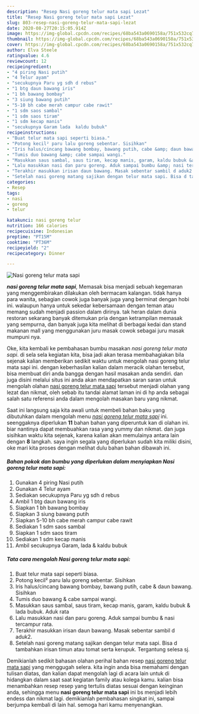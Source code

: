 ```yaml
---
description: "Resep Nasi goreng telur mata sapi Lezat"
title: "Resep Nasi goreng telur mata sapi Lezat"
slug: 803-resep-nasi-goreng-telur-mata-sapi-lezat
date: 2020-08-27T20:15:05.914Z
image: https://img-global.cpcdn.com/recipes/68ba543a0690158a/751x532cq70/nasi-goreng-telur-mata-sapi-foto-resep-utama.jpg
thumbnail: https://img-global.cpcdn.com/recipes/68ba543a0690158a/751x532cq70/nasi-goreng-telur-mata-sapi-foto-resep-utama.jpg
cover: https://img-global.cpcdn.com/recipes/68ba543a0690158a/751x532cq70/nasi-goreng-telur-mata-sapi-foto-resep-utama.jpg
author: Elva Steele
ratingvalue: 4.6
reviewcount: 12
recipeingredient:
- "4 piring Nasi putih"
- "4 Telur ayam"
- "secukupnya Paru yg sdh d rebus"
- "1 btg daun bawang iris"
- "1 bh bawang bombay"
- "3 siung bawang putih"
- "5-10 bh cabe merah campur cabe rawit"
- "1 sdm saos sambal"
- "1 sdm saos tiram"
- "1 sdm kecap manis"
- "secukupnya Garam lada  kaldu bubuk"
recipeinstructions:
- "Buat telur mata sapi seperti biasa."
- "Potong kecil² paru lalu goreng sebentar. Sisihkan"
- "Iris halus/cincang bawang bombay, bawang putih, cabe &amp; daun bawang. Sisihkan"
- "Tumis duo bawang &amp; cabe sampai wangi."
- "Masukkan saus sambal, saus tiram, kecap manis, garam, kaldu bubuk &amp; lada bubuk. Aduk rata"
- "Lalu masukkan nasi dan paru goreng. Aduk sampai bumbu &amp; nasi tercampur rata."
- "Terakhir masukkan irisan daun bawang. Masak sebentar sambil d aduk2."
- "Setelah nasi goreng matang sajikan dengan telur mata sapi. Bisa d tambahkan irisan timun atau tomat serta kerupuk. Tergantung selesa sj."
categories:
- Resep
tags:
- nasi
- goreng
- telur

katakunci: nasi goreng telur 
nutrition: 166 calories
recipecuisine: Indonesian
preptime: "PT15M"
cooktime: "PT36M"
recipeyield: "2"
recipecategory: Dinner

---
```



![Nasi goreng telur mata sapi](https://img-global.cpcdn.com/recipes/68ba543a0690158a/751x532cq70/nasi-goreng-telur-mata-sapi-foto-resep-utama.jpg)

<b><i>nasi goreng telur mata sapi</i></b>, Memasak bisa menjadi sebuah kegemaran yang menggembirakan dilakukan oleh bermacam kalangan. tidak hanya para wanita, sebagian cowok juga banyak juga yang berminat dengan hobi ini. walaupun hanya untuk sekedar kebersamaan dengan teman atau memang sudah menjadi passion dalam dirinya. tak heran dalam dunia restoran sekarang banyak ditemukan pria dengan ketrampilan memasak yang sempurna, dan banyak juga kita melihat di berbagai kedai dan stand makanan mall yang menggunakan juru masak cowok sebagai juru masak mumpuni nya.

Oke, kita kembali ke pembahasan bumbu masakan <i>nasi goreng telur mata sapi</i>. di sela sela kegiatan kita, bisa jadi akan terasa membahagiakan bila sejenak kalian memberikan sedikit waktu untuk mengolah nasi goreng telur mata sapi ini. dengan keberhasilan kalian dalam meracik olahan tersebut, bisa membuat diri anda bangga dengan hasil masakan anda sendiri. dan juga disini melalui situs ini anda akan mendapatkan saran saran untuk mengolah olahan <u>nasi goreng telur mata sapi</u> tersebut menjadi olahan yang lezat dan nikmat, oleh sebab itu tandai alamat laman ini di hp anda sebagai salah satu referensi anda dalam mengolah masakan baru yang nikmat.




Saat ini langsung saja kita awali untuk membeli bahan baku yang dibutuhkan dalam mengolah menu <u><i>nasi goreng telur mata sapi</i></u> ini. seenggaknya diperlukan <b>11</b> bahan bahan yang diperuntuk kan di olahan ini. biar nantinya dapat membuahkan rasa yang yummy dan nikmat. dan juga sisihkan waktu kita sejenak, karena kalian akan memulainya antara lain dengan <b>8</b> langkah. saya ingin segala yang diperlukan sudah kita miliki disini, oke mari kita proses dengan melihat dulu bahan bahan dibawah ini.

<!--inarticleads1-->

##### Bahan pokok dan bumbu yang diperlukan dalam menyiapkan Nasi goreng telur mata sapi:

1. Gunakan 4 piring Nasi putih
1. Gunakan 4 Telur ayam
1. Sediakan secukupnya Paru yg sdh d rebus
1. Ambil 1 btg daun bawang iris
1. Siapkan 1 bh bawang bombay
1. Siapkan 3 siung bawang putih
1. Siapkan 5-10 bh cabe merah campur cabe rawit
1. Sediakan 1 sdm saos sambal
1. Siapkan 1 sdm saos tiram
1. Sediakan 1 sdm kecap manis
1. Ambil secukupnya Garam, lada &amp; kaldu bubuk




<!--inarticleads2-->

##### Tata cara mengolah Nasi goreng telur mata sapi:

1. Buat telur mata sapi seperti biasa.
1. Potong kecil² paru lalu goreng sebentar. Sisihkan
1. Iris halus/cincang bawang bombay, bawang putih, cabe &amp; daun bawang. Sisihkan
1. Tumis duo bawang &amp; cabe sampai wangi.
1. Masukkan saus sambal, saus tiram, kecap manis, garam, kaldu bubuk &amp; lada bubuk. Aduk rata
1. Lalu masukkan nasi dan paru goreng. Aduk sampai bumbu &amp; nasi tercampur rata.
1. Terakhir masukkan irisan daun bawang. Masak sebentar sambil d aduk2.
1. Setelah nasi goreng matang sajikan dengan telur mata sapi. Bisa d tambahkan irisan timun atau tomat serta kerupuk. Tergantung selesa sj.




Demikianlah sedikit bahasan olahan perihal bahan resep <u>nasi goreng telur mata sapi</u> yang menggugah selera. kita ingin anda bisa memahami dengan tulisan diatas, dan kalian dapat mengolah lagi di acara lain untuk di hidangkan dalam saat saat kegiatan family atau kolega kamu. kalian bisa menambahkan resep resep yang tertulis diatas sesuai dengan keinginan anda, sehingga menu <b>nasi goreng telur mata sapi</b> ini bs menjadi lebih endess dan nikmat lagi. demikianlah pembahasan singkat ini, sampai berjumpa kembali di lain hal. semoga hari kamu menyenangkan.
